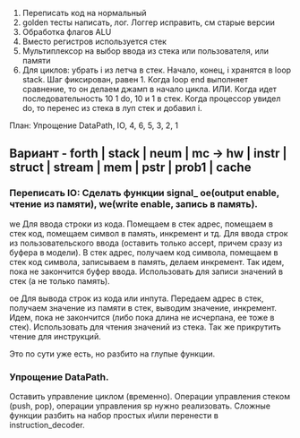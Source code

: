 1. Переписать код на нормальный
2. golden тесты написать, лог. Логгер исправить, см старые версии
3. Обработка флагов ALU 
4. Вместо регистров используется стек 
5. Мультиплексор на выбор ввода из стека или пользователя, или памяти 
6. Для циклов: убрать i из летча в стек. Начало, конец, i хранятся в loop stack. Шаг фиксирован, равен 1. Когда loop
    end
    выполняет сравнение, то он делаем джамп в начало цикла. ИЛИ. Когда идет последовательность 10 1 do, 10 и 1 в стек.
    Когда
    процессор увидел do, то перенес из стека в луп стек и добавил i. 

План: Упрощение DataPath, IO, 4, 6, 5, 3, 2, 1



## Вариант - forth | stack | neum | mc -> hw | instr | struct | stream | mem | pstr | prob1 | cache


### Переписать IO: Сделать функции signal_ oe(output enable, чтение из памяти), we(write enable, запись в память).

we
Для ввода строки из кода. Помещаем в стек адрес, помещаем в стек код, помещаем символ в память, инкремент и тд.
Для ввода строк из пользовательского ввода (оставить только accept, причем сразу из буфера в модели). В стек адрес, получаем код символа, помещаем в стек код символа, записываем в память, делаем инкремент. Так идем, пока не закончится буфер ввода.
Использовать для записи значений в стек (а не только память).

oe
Для вывода строк из кода или инпута. Передаем адрес в стек, получаем значение из памяти в стек, выводим значение, инкремент. Идем, пока не закончится (либо пока длина не исчерпана, ее тоже в стек).
Использовать для чтения значений из стека. Так же прикрутить чтение для инструкций.

Это по сути уже есть, но разбито на глупые функции.



### Упрощение DataPath.
Оставить управление циклом (временно). Операции управления стеком (push, pop), операции управления sp нужно реализовать. Сложные функции разбить на набор простых и\или перенести в instruction_decoder.